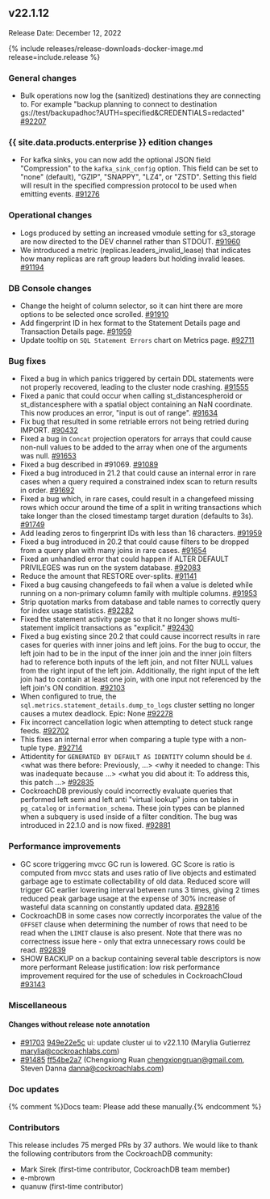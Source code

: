 ## v22.1.12

Release Date: December 12, 2022

{% include releases/release-downloads-docker-image.md release=include.release %}

<h3 id="v22-1-12-general-changes">General changes</h3>

- Bulk operations now log the (sanitized) destinations they are connecting to. For example "backup planning to connect to destination gs://test/backupadhoc?AUTH=specified&CREDENTIALS=redacted" [#92207][#92207]

<h3 id="v22-1-12-{{-site.data.products.enterprise-}}-edition-changes">{{ site.data.products.enterprise }} edition changes</h3>

- For kafka sinks, you can now add the optional JSON field "Compression" to the `kafka_sink_config` option. This field can be set to "none" (default), "GZIP", "SNAPPY", "LZ4", or "ZSTD". Setting this field will result in the specified compression protocol to be used when emitting events. [#91276][#91276]

<h3 id="v22-1-12-operational-changes">Operational changes</h3>

- Logs produced by setting an increased vmodule setting for s3_storage are now directed to the DEV channel rather than STDOUT. [#91960][#91960]
- We introduced a metric (replicas.leaders_invalid_lease) that indicates how many replicas are raft group leaders but holding invalid leases. [#91194][#91194]

<h3 id="v22-1-12-db-console-changes">DB Console changes</h3>

- Change the height of column selector, so it can hint there are more options to be selected once scrolled. [#91910][#91910]
- Add fingerprint ID in hex format to the Statement Details page and Transaction Details page. [#91959][#91959]
- Update tooltip on `SQL Statement Errors` chart on Metrics page. [#92711][#92711]

<h3 id="v22-1-12-bug-fixes">Bug fixes</h3>

- Fixed a bug in which panics triggered by certain DDL statements were not properly recovered, leading to the cluster node crashing. [#91555][#91555]
- Fixed a panic that could occur when calling st_distancespheroid or st_distancesphere with a spatial object containing an NaN coordinate. This now produces an error, "input is out of range". [#91634][#91634]
- Fix bug that resulted in some retriable errors not being retried during IMPORT. [#90432][#90432]
- Fixed a bug in `Concat` projection operators for arrays that could cause non-null values to be added to the array when one of the arguments was null. [#91653][#91653]
- Fixed a bug described in #91069. [#91089][#91089]
- Fixed a bug introduced in 21.2 that could cause an internal error in rare cases when a query required a constrained index scan to return results in order. [#91692][#91692]
- Fixed a bug which, in rare cases, could result in a changefeed missing rows which occur around the time of a split in writing transactions which take longer than the closed timestamp target duration (defaults to 3s). [#91749][#91749]
- Add leading zeros to fingerprint IDs with less than 16 characters. [#91959][#91959]
- Fixed a bug introduced in 20.2 that could cause filters to be dropped from a query plan with many joins in rare cases. [#91654][#91654]
- Fixed an unhandled error that could happen if ALTER DEFAULT PRIVILEGES was run on the system database. [#92083][#92083]
- Reduce the amount that RESTORE over-splits. [#91141][#91141]
- Fixed a bug causing changefeeds to fail when a value is deleted while running on a non-primary column family with multiple columns. [#91953][#91953]
- Strip quotation marks from database and table names to correctly query for index usage statistics. [#92282][#92282]
- Fixed the statement activity page so that it no longer shows multi-statement implicit transactions as "explicit." [#92430][#92430]
- Fixed a bug existing since 20.2 that could cause incorrect results in rare cases for queries with inner joins and left joins. For the bug to occur, the left join had to be in the input of the inner join and the inner join filters had to reference both inputs of the left join, and not filter NULL values from the right input of the left join. Additionally, the right input of the left join had to contain at least one join, with one input not referenced by the left join's ON condition. [#92103][#92103]
- When configured to true, the `sql.metrics.statement_details.dump_to_logs` cluster setting no longer causes a mutex deadlock.  Epic: None [#92278][#92278]
- Fix incorrect cancellation logic when attempting to detect stuck range feeds. [#92702][#92702]
- This fixes an internal error when comparing a tuple type with a non-tuple type. [#92714][#92714]
- Attidentity for `GENERATED BY DEFAULT AS IDENTITY` column should be `d`.  <what was there before: Previously, ...> <why it needed to change: This was inadequate because ...> <what you did about it: To address this, this patch ...> [#92835][#92835]
- CockroachDB previously could incorrectly evaluate queries that performed left semi and left anti "virtual lookup" joins on tables in `pg_catalog` or `information_schema`. These join types can be planned when a subquery is used inside of a filter condition. The bug was introduced in 22.1.0 and is now fixed. [#92881][#92881]

<h3 id="v22-1-12-performance-improvements">Performance improvements</h3>

- GC score triggering mvcc GC run is lowered. GC Score is ratio is computed from mvcc stats and uses ratio of live objects and estimated garbage age to estimate collectability of old data. Reduced score will trigger GC earlier lowering interval between runs 3 times, giving 2 times reduced peak garbage usage at the expense of 30% increase of wasteful data scanning on constantly updated data. [#92816][#92816]
- CockroachDB in some cases now correctly incorporates the value of the `OFFSET` clause when determining the number of rows that need to be read when the `LIMIT` clause is also present. Note that there was no correctness issue here - only that extra unnecessary rows could be read. [#92839][#92839]
- SHOW BACKUP on a backup containing several table descriptors is now more performant  Release justification: low risk performance improvement required for the use of schedules in CockroachCloud [#93143][#93143]

<h3 id="v22-1-12-miscellaneous">Miscellaneous</h3>

<h4 id="v22-1-12-changes-without-release-note-annotation">Changes without release note annotation</h4>

- [#91703][#91703] [949e22e5c][949e22e5c] ui: update cluster ui to v22.1.10 (Marylia Gutierrez <marylia@cockroachlabs.com>)
- [#91485][#91485] [ff54be2a7][ff54be2a7]  (Chengxiong Ruan <chengxiongruan@gmail.com>, Steven Danna <danna@cockroachlabs.com>)

<h3 id="v22-1-12-doc-updates">Doc updates</h3>

{% comment %}Docs team: Please add these manually.{% endcomment %}

<h3 id="v22-1-12-contributors">Contributors</h3>

This release includes 75 merged PRs by 37 authors.
We would like to thank the following contributors from the CockroachDB community:

- Mark Sirek (first-time contributor, CockroachDB team member)
- e-mbrown
- quanuw (first-time contributor)

[#90432]: https://github.com/cockroachdb/cockroach/pull/90432
[#91089]: https://github.com/cockroachdb/cockroach/pull/91089
[#91141]: https://github.com/cockroachdb/cockroach/pull/91141
[#91194]: https://github.com/cockroachdb/cockroach/pull/91194
[#91276]: https://github.com/cockroachdb/cockroach/pull/91276
[#91485]: https://github.com/cockroachdb/cockroach/pull/91485
[#91555]: https://github.com/cockroachdb/cockroach/pull/91555
[#91634]: https://github.com/cockroachdb/cockroach/pull/91634
[#91653]: https://github.com/cockroachdb/cockroach/pull/91653
[#91654]: https://github.com/cockroachdb/cockroach/pull/91654
[#91692]: https://github.com/cockroachdb/cockroach/pull/91692
[#91703]: https://github.com/cockroachdb/cockroach/pull/91703
[#91749]: https://github.com/cockroachdb/cockroach/pull/91749
[#91910]: https://github.com/cockroachdb/cockroach/pull/91910
[#91953]: https://github.com/cockroachdb/cockroach/pull/91953
[#91959]: https://github.com/cockroachdb/cockroach/pull/91959
[#91960]: https://github.com/cockroachdb/cockroach/pull/91960
[#92083]: https://github.com/cockroachdb/cockroach/pull/92083
[#92103]: https://github.com/cockroachdb/cockroach/pull/92103
[#92207]: https://github.com/cockroachdb/cockroach/pull/92207
[#92278]: https://github.com/cockroachdb/cockroach/pull/92278
[#92282]: https://github.com/cockroachdb/cockroach/pull/92282
[#92430]: https://github.com/cockroachdb/cockroach/pull/92430
[#92702]: https://github.com/cockroachdb/cockroach/pull/92702
[#92711]: https://github.com/cockroachdb/cockroach/pull/92711
[#92714]: https://github.com/cockroachdb/cockroach/pull/92714
[#92816]: https://github.com/cockroachdb/cockroach/pull/92816
[#92835]: https://github.com/cockroachdb/cockroach/pull/92835
[#92839]: https://github.com/cockroachdb/cockroach/pull/92839
[#92881]: https://github.com/cockroachdb/cockroach/pull/92881
[#93143]: https://github.com/cockroachdb/cockroach/pull/93143
[949e22e5c]: https://github.com/cockroachdb/cockroach/commit/949e22e5c
[ff54be2a7]: https://github.com/cockroachdb/cockroach/commit/ff54be2a7
